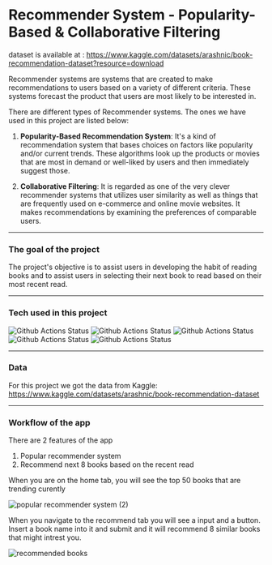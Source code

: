# Recommender System - Popularity-Based & Collaborative Filtering

dataset is available at : https://www.kaggle.com/datasets/arashnic/book-recommendation-dataset?resource=download


Recommender systems are systems that are created to make recommendations to users based on a variety of different criteria. These systems forecast the product that users are most likely to be interested in.

There are different types of Recommender systems. The ones we have used in this project are listed below:

1. <b>Popularity-Based Recommendation System</b>: It's a kind of recommendation system that bases choices on factors like popularity and/or current trends. These algorithms look up the products or movies that are most in demand or well-liked by users and then immediately suggest those.

2. <b>Collaborative Filtering</b>: It is regarded as one of the very clever recommender systems that utilizes user similarity as well as things that are frequently used on e-commerce and online movie websites. It makes recommendations by examining the preferences of comparable users.

---

### The goal of the project

The project's objective is to assist users in developing the habit of reading books and to assist users in selecting their next book to read based on their most recent read.

---

### Tech used in this project

![Github Actions Status](https://img.shields.io/badge/Python-blue)
![Github Actions Status](https://img.shields.io/badge/Jupyter_notebook-blue) 
![Github Actions Status](https://img.shields.io/badge/Flask-blue) 
![Github Actions Status](https://img.shields.io/badge/HTML-blue) 
![Github Actions Status](https://img.shields.io/badge/CSS-blue)

---

### Data

For this project we got the data from Kaggle: https://www.kaggle.com/datasets/arashnic/book-recommendation-dataset

---

### Workflow of the app

There are 2 features of the app
1. Popular recommender system
2. Recommend next 8 books based on the recent read

When you are on the home tab, you will see the top 50 books that are trending curently

![popular recommender system (2)](https://user-images.githubusercontent.com/35398605/210287376-6d1b86e9-febf-4615-ba64-7ab558f45a69.gif)


When you navigate to the recommend tab you will see a input and a button. Insert a book name into it and submit and it will recommend 8 similar books that might intrest you.

![recommended books](https://user-images.githubusercontent.com/35398605/210287336-87a713d6-b98c-4d6a-b130-fd0b77b81f53.gif)

